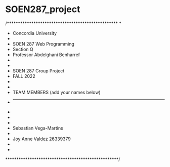 # SOEN287_project
/**************************************************
 * 
 * Concordia University
 *
 * SOEN 287 Web Programming
 * Section Q
 * Professor Abdelghani Benharref
 *
 *
 * SOEN 287 Group Project
 * FALL 2022
 * 
 *
 * TEAM MEMBERS (add your names below)
 * ------------
 *  
 * 
 * 
 * Sebastian Vega-Martins
 * 
 * Joy Anne Valdez    26339379
 *
 *
 ***************************************************/
